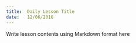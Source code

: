 ```yaml
---
title:  Daily Lesson Title
date:   12/06/2016
---
```


Write lesson contents using Markdown format here